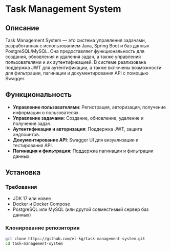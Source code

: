 # Task Management System

## Описание

Task Management System — это система управления задачами, разработанная с использованием Java, Spring Boot и баз данных PostgreSQL/MySQL. Она предоставляет функциональность для создания, обновления и удаления задач, а также управления пользователями и их аутентификацией. В системе реализована поддержка JWT для аутентификации, а также включены возможности для фильтрации, пагинации и документирования API с помощью Swagger.

## Функциональность

- **Управление пользователями**: Регистрация, авторизация, получение информации о пользователях.
- **Управление задачами**: Создание, обновление, удаление и получение задач.
- **Аутентификация и авторизация**: Поддержка JWT, защита эндпоинтов.
- **Документирование API**: Swagger UI для визуализации и тестирования API.
- **Пагинация и фильтрация**: Поддержка пагинации и фильтрации данных.

## Установка

### Требования

- JDK 17 или новее
- Docker и Docker Compose
- PostgreSQL или MySQL (или другой совместимый сервер баз данных)

### Клонирование репозитория

```bash
git clone https://github.com/el-kg/task-management-system.git
cd task-management-system
